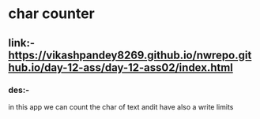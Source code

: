 # char counter

## link:-https://vikashpandey8269.github.io/nwrepo.github.io/day-12-ass/day-12-ass02/index.html

### des:-
in this app we  can count the char of text andit have also a write limits
